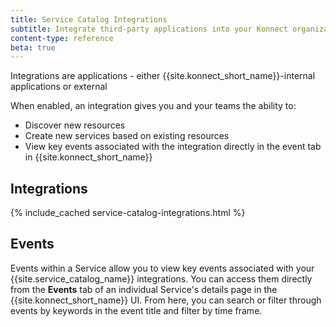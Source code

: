 ```yaml
---
title: Service Catalog Integrations
subtitle: Integrate third-party applications into your Konnect organization
content-type: reference
beta: true
---
```


Integrations are applications - either {{site.konnect_short_name}}-internal applications or external 

When enabled, an integration gives you and your teams the ability to:
* Discover new resources
* Create new services based on existing resources
* View key events associated with the integration directly in the event tab in {{site.konnect_short_name}}

## Integrations

{% include_cached service-catalog-integrations.html %}


## Events

Events within a Service allow you to view key events associated with your {{site.service_catalog_name}} integrations. You can access them directly from the **Events** tab of an individual Service's details page in the {{site.konnect_short_name}} UI. From here, you can search or filter through events by keywords in the event title and filter by time frame.
